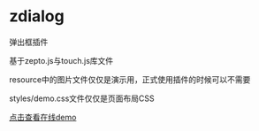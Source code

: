 # zdialog
弹出框插件

<p>基于zepto.js与touch.js库文件</p>
<p>resource中的图片文件仅仅是演示用，正式使用插件的时候可以不需要</p>
<p>styles/demo.css文件仅仅是页面布局CSS</p>
<a href="http://pwstrick.github.io/zdialog/" target="_blank">点击查看在线demo</a>
